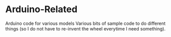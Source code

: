 # Arduino-Related
Arduino code for various models
Various bits of sample code to do different things (so I do not have to re-invent the wheel everytime I need something).
